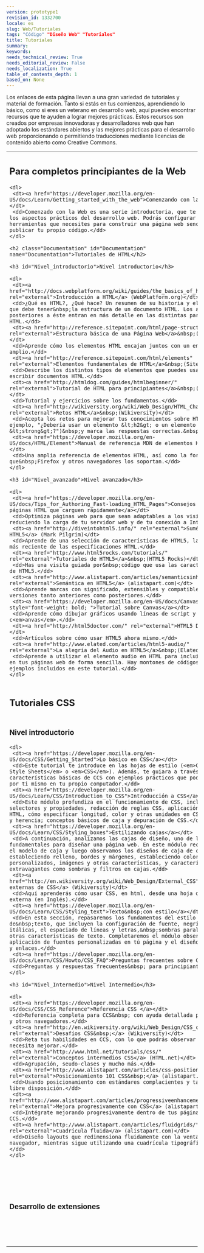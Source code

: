 ```yaml
---
version: prototype1
revision_id: 1332700
locale: es
slug: Web/Tutoriales
tags: "Código" "Diseño Web" "Tutoriales"
title: Tutoriales
summary: 
keywords: 
needs_technical_review: True
needs_editorial_review: False
needs_localization: True
table_of_contents_depth: 1
based_on: None
---
```

<p>Los enlaces de esta página llevan a una gran variedad de tutoriales y material de formación. Tanto si estás en tus comienzos, aprendiendo lo básico, como si eres un veterano en desarrollo web, aquí puedes encontrar recursos que te ayuden a lograr mejores prácticas. Estos recursos son creados por empresas innovadoras y desarrolladores web que han adoptado los estándares abiertos y las mejores prácticas para el desarrollo web proporcionando o permitiendo traducciones mediante licencias de contenido abierto como Creative Commons.</p>

<table class="topicpage-table">
 <tbody>
  <tr>
   <td>
    <h2 class="Documentation" id="Documentation" name="Documentation">Para completos principiantes de la Web</h2>

    <dl>
     <dt><a href="https://developer.mozilla.org/en-US/docs/Learn/Getting_started_with_the_web">Comenzando con la Web</a></dt>
     <dd>Comenzado con la Web es una serie introductoria, que te presenta los aspectos prácticos del desarrollo web. Podrás configurar las herramientas que necesites para construir una página web sencilla y publicar tu propio código.</dd>
    </dl>

    <h2 class="Documentation" id="Documentation" name="Documentation">Tutoriales de HTML</h2>

    <h3 id="Nivel_introductorio">Nivel introductorio</h3>

    <dl>
     <dt><a href="http://docs.webplatform.org/wiki/guides/the_basics_of_html" rel="external">Introducción a HTML</a> (WebPlatform.org)</dt>
     <dd>¿Qué es HTML?, ¿Qué hace? Un resumen de su historia y el aspecto que debe tener&nbsp;la estructura de un documento HTML. Los artículos posteriores a éste entran en más detalle en las distintas partes de HTML.</dd>
     <dt><a href="http://reference.sitepoint.com/html/page-structure" rel="external">Estructura básica de una Página Web</a>&nbsp;(SitePoint)</dt>
     <dd>Aprende cómo los elementos HTML encajan juntos con un enfoque más amplio.</dd>
     <dt><a href="http://reference.sitepoint.com/html/elements" rel="external">Elementos fundamentales de HTML</a>&nbsp;(SitePoint)</dt>
     <dd>Describe los distintos tipos de elementos que puedes usar para escribir documentos HTML.</dd>
     <dt><a href="http://htmldog.com/guides/htmlbeginner/" rel="external">Tutorial de HTML para principiantes</a>&nbsp;(HTML Dog)</dt>
     <dd>Tutorial y ejercicios sobre los fundamentos.</dd>
     <dt><a href="http://wikiversity.org/wiki/Web_Design/HTML_Challenges" rel="external">Retos HTML</a>&nbsp;(Wikiversity)</dt>
     <dd>Acepta los retos para mejorar tus conocimientos sobre HTML (por ejemplo, "¿Debería usar un elemento &lt;h2&gt; o un elemento &lt;strong&gt;?")&nbsp;y marca las respuestas correctas.&nbsp;</dd>
     <dt><a href="https://developer.mozilla.org/en-US/docs/HTML/Element">Manual de referencia MDN de elementos HTML</a></dt>
     <dd>Una amplia referencia de elementos HTML, así como la forma en que&nbsp;Firefox y otros navegadores los soportan.</dd>
    </dl>

    <h3 id="Nivel_avanzado">Nivel avanzado</h3>

    <dl>
     <dt><a href="https://developer.mozilla.org/en-US/docs/Tips_for_Authoring_Fast-loading_HTML_Pages">Consejos para crear páginas HTML que carguen rápidamente</a></dt>
     <dd>Optimiza páginas web para que sean adaptables a los visitantes, reduciendo la carga de tu servidor web y de tu conexión a Internet.</dd>
     <dt><a href="http://diveintohtml5.info/" rel="external">Sumérgete en HTML5</a> (Mark Pilgrim)</dt>
     <dd>Aprende de una selección de características de HTML5, la versión más reciente de las especificaciones HTML.</dd>
     <dt><a href="http://www.html5rocks.com/tutorials/" rel="external">Tutoriales de HTML5</a>&nbsp;(HTML5 Rocks)</dt>
     <dd>Has una visita guiada por&nbsp;código que usa las características de HTML5.</dd>
     <dt><a href="http://www.alistapart.com/articles/semanticsinhtml5/" rel="external">Semántica en HTML5</a> (alistapart.com)</dt>
     <dd>Aprende marcas con significado, extensibles y compatibles con versiones tanto anteriores como posteriores.</dd>
     <dt><a href="https://developer.mozilla.org/en-US/docs/Canvas_tutorial" style="font-weight: bold; ">Tutorial sobre Canvas</a></dt>
     <dd>Aprende cómo dibujar gráficos usando líneas de script y el elemento c<em>anvas</em>.</dd>
     <dt><a href="http://html5doctor.com/" rel="external">HTML5 Doctor</a></dt>
     <dd>Artículos sobre cómo usar HTML5 ahora mismo.</dd>
     <dt><a href="http://www.elated.com/articles/html5-audio/" rel="external">La alegría del Audio en HTML5</a>&nbsp;(Elated)</dt>
     <dd>Aprende a utilizar el elemento audio en HTML para incluir sonidos en tus páginas web de forma sencilla. Hay montones de códigos de ejemplos incluidos en este tutorial.</dd>
    </dl>
   </td>
   <td>
    <h2 class="Documentation" id="Documentation" name="Documentation">Tutoriales de JavaScript</h2>

    <h3 id="Nivel_introductorio_2">Nivel introductorio</h3>

    <dl>
     <dt><a href="http://www.codecademy.com/">Codecademy</a> (Codecademy)</dt>
     <dd>Codecademy es la forma más fácil de aprender a programar en JavaScript. Es interactivo, divertido y puedes compartir o hacer código con tus amigos.</dd>
     <dt><a href="https://developer.mozilla.org/en-US/docs/JavaScript/Getting_Started">Comenzar con JavaScript</a></dt>
     <dd>¿Qué es JavaScript y cómo puede ayudarte en el desarrollo web?</dd>
     <dt><a href="http://docs.webplatform.org/wiki/concepts/programming/programming_basics" rel="external">Programar – Los fundamentos</a>&nbsp;(WebPlatform.org)</dt>
     <dd>Fundamentos de programación. Los&nbsp;artículos te indican lo que puedes hacer con JavaScript, las mejores prácticas para utilizarlo y mucho más.</dd>
     <dt><a href="http://dev.opera.com/articles/view/javascript-best-practices/" rel="external">Las mejores prácticas en JavaScript</a><a href="http://docs.webplatform.org/wiki/tutorials/javascript_best_practices" title="http://docs.webplatform.org/wiki/tutorials/javascript_best_practices">&nbsp;</a>(WebPlatform.org)</dt>
     <dd>Aprende algunas de las más evidentes (y no tan evidentes) mejores prácticas cuando escribes en JavaScript.</dd>
    </dl>

    <h3 id="Nivel_intermedio">Nivel intermedio</h3>

    <dl>
     <dt><a href="https://developer.mozilla.org/en-US/docs/A_re-introduction_to_JavaScript">Una re-introducción a JavaScript</a></dt>
     <dd>Resumen del lenguaje de programación JavaScript enfocado a desarrolladores de nivel intermedio.</dd>
     <dt><a href="http://eloquentjavascript.net/contents.html" rel="external">JavaScript fluído</a></dt>
     <dd>Una guía completa para metodologías JavaScript intermedias y avanzadas.</dd>
     <dt><a href="http://www.addyosmani.com/resources/essentialjsdesignpatterns/book/" rel="external">Fundamentos de patrones de diseño en JavaScript</a>&nbsp;(Addy Osmani)</dt>
     <dd>Una introducción a las bases del diseño de patrones en JavaScript.</dd>
     <dt><a href="http://www.yuiblog.com/blog/2007/01/24/video-crockford-tjpl/" rel="external">El lenguaje de programación JavaScript</a>&nbsp;(YUI Blog)</dt>
     <dd>Douglas Crockford explora el lenguaje tal y como es hoy en día y cómo llegó a ser así.</dd>
     <dt><a href="https://developer.mozilla.org/es/docs/Introducci%C3%B3n_a_JavaScript_orientado_a_objetos?redirectlocale=en-US&amp;redirectslug=JavaScript%2FIntroduction_to_Object-Oriented_JavaScript">Introducción a JavaScript Orientado a Objetos</a></dt>
     <dd>Aprende sobre el modelo de objetos en JavaScript.</dd>
    </dl>

    <h3 id="Nivel_avanzado_2">Nivel avanzado</h3>

    <dl>
     <dt><a href="http://ejohn.org/apps/learn/" rel="external">Aprender JavaScript avanzado</a>&nbsp;(John Resig)</dt>
     <dd>La guía de John Resig para JavaScript avanzado.</dd>
     <dt><a href="http://www.elated.com/articles/javascript-dom-intro/" rel="external">Introducción a DOM en JavaScript</a>&nbsp;(Elated)</dt>
     <dd>¿Qué es el Modelo de Objeto de Documento (<em>Document Object Model</em>) y para qué es útil? Este artículo te dará una buena introducción a esta característica de JavaScript.</dd>
     <dt><a href="http://yuiblog.com/blog/2006/10/20/video-crockford-domtheory/" rel="external">Una API Inconveniente: la teoría de DOM</a> (YUI Blog)</dt>
     <dd>Douglas Crockford explica el Modelo de Objeto de Documento (<em>Document Object Model</em>).</dd>
     <dt><a href="http://yuiblog.com/blog/2006/11/27/video-crockford-advjs/" rel="external">JavaScript avanzado</a>&nbsp;(YUI Blog)</dt>
     <dd>Douglas Crockford estudia con detenimiento los patrones de código con los que los programadores de JavaScript pueden elegir al escribir sus aplicaciones.</dd>
     <dt><a href="http://bonsaiden.github.com/JavaScript-Garden/" rel="external">JavaScript Garden</a></dt>
     <dd>Documentación sobre las partes más extravagantes de JavaScript.</dd>
     <dt><a href="http://www.maestrosdelweb.com/editorial/comparacion-frameworks-javascript/" rel="external">¿Qué framework de JavaScript?</a> (Maestrosdelweb)</dt>
     <dd>Consejos para escoger un framework de JavaScript.</dd>
     <dt><a href="http://yuiblog.com/blog/2008/07/22/non-blocking-scripts/">Carga&nbsp;de JavaScript sin bloqueos</a> (YUI Blog)</dt>
     <dd>Consejos para mejorar el rendimiento de bajada de páginas que contienen JavaScript.</dd>
     <dt><a href="https://developer.mozilla.org/en-US/docs/JavaScript/Guide">Guía de JavaScript</a></dt>
     <dd>Una guía de JavaScript completa y actualizada frecuentemente para todos los niveles de aprendizaje, desde principiante&nbsp;hasta avanzado.</dd>
    </dl>
   </td>
  </tr>
  <tr>
   <td colspan="2">
    <h2 class="Documentation" id="Documentation" name="Documentation">Tutoriales CSS</h2>
   </td>
  </tr>
  <tr>
   <td>
    <h3 id="Nivel_introductorio_3">Nivel introductorio</h3>

    <dl>
     <dt><a href="https://developer.mozilla.org/en-US/docs/CSS/Getting_Started">Lo básico en CSS</a></dt>
     <dd>Este tutorial te introduce en las hojas de estilo (<em>Cascading Style Sheets</em> o <em>CSS</em>). Además, te guiara a través de las características básicas de CCS con ejemplos prácticos que podrás probar por ti mismo en tu propio computador.</dd>
     <dt><a href="https://developer.mozilla.org/en-US/docs/Learn/CSS/Introduction_to_CSS">Introducción a CSS</a></dt>
     <dd>Este módulo profundiza en el funcionamiento de CSS, incluidos selectores y propiedades, redacción de reglas CSS, aplicación de CSS a HTML, cómo especificar longitud, color y otras unidades en CSS; cascada y herencia; conceptos básicos de caja y depuración de CSS.</dd>
     <dt><a href="https://developer.mozilla.org/en-US/docs/Learn/CSS/Styling_boxes">Estilizando cajas</a></dt>
     <dd>A continuación, analizamos las cajas de diseño, uno de los pasos fundamentales para diseñar una página web. En este módulo recapitulamos el modelo de caja y luego observamos los diseños de caja de control estableciendo relleno, bordes y márgenes, estableciendo colores de fondo personalizados, imágenes y otras características, y características extravagantes como sombras y filtros en cajas.</dd>
     <dt><a href="http://en.wikiversity.org/wiki/Web_Design/External_CSS">Hojas externas de CSS</a> (Wikiversity)</dt>
     <dd>Aquí aprenderás cómo usar CSS, en html, desde una hoja de estilo externa (en Inglés).</dd>
     <dt><a href="https://developer.mozilla.org/en-US/docs/Learn/CSS/Styling_text">Texto&nbsp;con estilo</a></dt>
     <dd>En esta sección, repasaremos los fundamentos del estilo de&nbsp;texto, que incluyen la configuración de fuente, negrita e itálicas, el espaciado de líneas y letras,&nbsp;sombras paralelas y otras características de texto. Completaremos el módulo observando la aplicación de fuentes personalizadas en tú página y el diseño de listas y enlaces.</dd>
     <dt><a href="https://developer.mozilla.org/en-US/docs/Learn/CSS/Howto/CSS_FAQ">Preguntas frecuentes sobre CSS</a></dt>
     <dd>Preguntas y respuestas frecuentes&nbsp; para principiantes.</dd>
    </dl>

    <h3 id="Nivel_Intermedio">Nivel Intermedio</h3>

    <dl>
     <dt><a href="https://developer.mozilla.org/en-US/docs/CSS/CSS_Reference">Referencia CSS </a></dt>
     <dd>Referencia completa para CCS&nbsp; con ayuda detallada por firefox y otros navegadores.</dd>
     <dt><a href="http://en.wikiversity.org/wiki/Web_Design/CSS_challenges" rel="external">Desafíos CSS&nbsp;</a> (Wikiversity)</dt>
     <dd>Reta tus habilidades en CCS, con lo que podrás observar aquello que necesita mejorar.</dd>
     <dt><a href="http://www.html.net/tutorials/css/" rel="external">Conceptos intermedios CSS</a> (HTML.net)</dt>
     <dd>Agrupación, seudo-clases y mucho más.</dd>
     <dt><a href="http://www.alistapart.com/articles/css-positioning-101/" rel="external">Posicionamiento 101 CSS&nbsp;</a> (alistapart.com)</dt>
     <dd>Usando posicionamiento con estándares complacientes y tablas de libre disposición.</dd>
     <dt><a href="http://www.alistapart.com/articles/progressiveenhancementwithcss/" rel="external">Mejora progresivamente con CSS</a> (alistapart.com)</dt>
     <dd>Intégrate mejorando progresivamente dentro de tus páginas web con CCS.</dd>
     <dt><a href="http://www.alistapart.com/articles/fluidgrids/" rel="external">Cuadrícula fluida</a> (alistapart.com)</dt>
     <dd>Diseño layouts que redimensiona fluidamente con la ventana del navegador, mientras sigue utilizando una cuadrícula tipográfica.&nbsp;</dd>
    </dl>
   </td>
   <td>
    <h3 id="Nivel_avanzado_3">Nivel avanzado</h3>

    <dl>
     <dt><a href="http://addyosmani.com/blog/css3-screencast/" rel="external">CSS3 en menos de 5 Minutos</a> (Addy Osmani)</dt>
     <dd>Una rápida introducción a algunas de las características fundamentales introducidas en CSS3.</dd>
     <dt><a href="https://developer.mozilla.org/es/docs/CSS/Using_CSS_transforms">Usando las Transformaciones CSS</a></dt>
     <dd>Aplica rotación, inclinando escalando y traduce usando CCS.</dd>
     <dt><a href="/es/docs/CSS/Transiciones_de_CSS">Transiciones CSS</a></dt>
     <dd>CSS transiciones, parte del proyecto de la especificación CSS3, proporciona un modo para animar los cambios en las propiedades CSS, en lugar de que los cambios surtan efecto al instante.</dd>
     <dt><a href="http://www.alistapart.com/articles/understanding-css3-transitions/" rel="external">Entendiendo las Transiciones CSS3</a> (alistapart.com)</dt>
     <dd>Comienza usando CSS3 por transiciones eligiendo cuidadosamente las situaciones&nbsp; para utilizarlos.</dd>
     <dt><a href="http://www.html5rocks.com/tutorials/webfonts/quick/" rel="external">Guia rápida para implementar Web Fonts con @font-face</a> (HTML5 Rocks)</dt>
     <dd>La función @font-face de CSS3 te permite utilizar tipografías personalizadas en la web de una forma accesible, manipulable y adaptable.</dd>
     <dt><a href="/es/docs/CSS/Media_queries">Usando Media Queries</a></dt>
     <dd>Como realizar páginas web multiscreen con el uso de CSS y su propiedad @media.</dd>
     <dt><a href="/es/docs/Web/Guide/CSS/Cajas_flexibles">Modelo de cajas con flexBox</a></dt>
     <dd>Permite distribuir el contenido de la web de forma sencilla y adaptable.</dd>
     <dd>&nbsp;</dd>
    </dl>
   </td>
  </tr>
  <tr>
   <td>
    <h3>Desarrollo de extensiones</h3>
   </td>
   <td>
    <p><span style="display:none">&nbsp;</span><span style="display:none">&nbsp;</span><span style="display:none">&nbsp;</span><span style="display:none">&nbsp;</span><span style="display:none">&nbsp;</span><span style="display:none">&nbsp;</span><strong><a href="https://developer.mozilla.org/en-US/Add-ons/WebExtensions">Extensiones Web</a></strong><span style="display:none">&nbsp;</span><span style="display:none">&nbsp;</span><span style="display:none">&nbsp;</span><span style="display:none">&nbsp;</span><span style="display:none">&nbsp;</span><span style="display:none">&nbsp;</span></p>

    <p>Estensiones Web es un sistema de navegación cruzada para desarrollar complementos del buscador. El sistema es en gran medida compatible con la <a href="https://developer.chrome.com/extensions">API (Interfaz de Programación de Aplicaciones) </a>respaldada por Google Chrome y Opera. En la mayoría de los casos, las extensiones escritas para estos buscadores pueden funcionar en Firefox o Microsoft Edge con <a href="https://developer.mozilla.org/en-US/Add-ons/WebExtensions/Porting_a_Google_Chrome_extension">solo algunos cambios</a>. La API es compatible también con el <a href="https://developer.mozilla.org/en-US/Firefox/Multiprocess_Firefox">multiprocesador de Firefox</a>.</p>
   </td>
  </tr>
 </tbody>
</table>

<p>&nbsp;</p>

